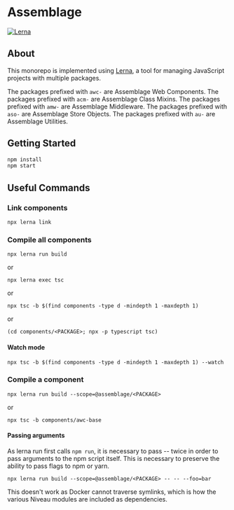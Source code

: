 # Assemblage

[![Lerna](https://img.shields.io/badge/maintained%20with-lerna-cc00ff.svg)](https://lernajs.io/)

## About

This monorepo is implemented using [Lerna](https://github.com/lerna/lerna), a tool for managing JavaScript projects with multiple packages.

The packages prefixed with `awc-` are Assemblage Web Components.
The packages prefixed with `acm-` are Assemblage Class Mixins.
The packages prefixed with `amw-` are Assemblage Middleware.
The packages prefixed with `aso-` are Assemblage Store Objects.
The packages prefixed with `au-` are Assemblage Utilities.

## Getting Started

```sh
npm install
npm start
```

## Useful Commands

### Link components

`npx lerna link`

### Compile all components

`npx lerna run build`

or

`npx lerna exec tsc`

or

`npx tsc -b $(find components -type d -mindepth 1 -maxdepth 1)`

or

`(cd components/<PACKAGE>; npx -p typescript tsc)`

#### Watch mode

`npx tsc -b $(find components -type d -mindepth 1 -maxdepth 1) --watch`

### Compile a component

`npx lerna run build --scope=@assemblage/<PACKAGE>`

or

`npx tsc -b components/awc-base`

#### Passing arguments

As lerna run first calls `npm run`, it is necessary to pass -- twice in order to pass arguments to the npm script itself. This is necessary to preserve the ability to pass flags to npm or yarn.

`npx lerna run build --scope=@assemblage/<PACKAGE> -- -- --foo=bar`

This doesn't work as Docker cannot traverse symlinks, which is how the various Niveau modules are included as dependencies.
